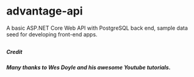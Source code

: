 # advantage-api
A basic ASP.NET Core Web API with PostgreSQL back end, sample data seed for developing front-end apps.

## <h5>Credit</h5>

<h5>Many thanks to Wes Doyle and his awesome Youtube tutorials.</h5>

